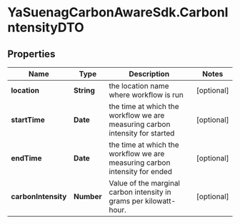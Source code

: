 # YaSuenagCarbonAwareSdk.CarbonIntensityDTO

## Properties

Name | Type | Description | Notes
------------ | ------------- | ------------- | -------------
**location** | **String** | the location name where workflow is run | [optional] 
**startTime** | **Date** | the time at which the workflow we are measuring carbon intensity for started | [optional] 
**endTime** | **Date** | the time at which the workflow we are measuring carbon intensity for ended | [optional] 
**carbonIntensity** | **Number** | Value of the marginal carbon intensity in grams per kilowatt-hour. | [optional] 


